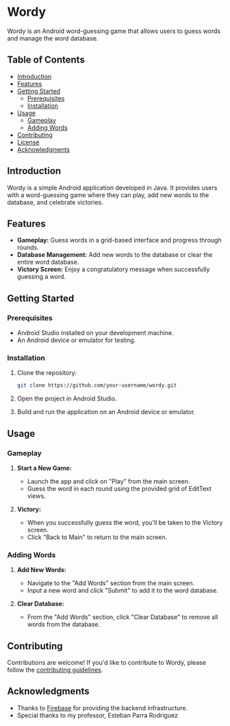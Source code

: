 # Wordy

Wordy is an Android word-guessing game that allows users to guess words and manage the word database.

## Table of Contents
- [Introduction](#introduction)
- [Features](#features)
- [Getting Started](#getting-started)
  - [Prerequisites](#prerequisites)
  - [Installation](#installation)
- [Usage](#usage)
  - [Gameplay](#gameplay)
  - [Adding Words](#adding-words)
- [Contributing](#contributing)
- [License](#license)
- [Acknowledgments](#acknowledgments)

## Introduction

Wordy is a simple Android application developed in Java. It provides users with a word-guessing game where they can play, add new words to the database, and celebrate victories.

## Features

- **Gameplay:** Guess words in a grid-based interface and progress through rounds.
- **Database Management:** Add new words to the database or clear the entire word database.
- **Victory Screen:** Enjoy a congratulatory message when successfully guessing a word.

## Getting Started

### Prerequisites

- Android Studio installed on your development machine.
- An Android device or emulator for testing.

### Installation

1. Clone the repository:

    ```bash
    git clone https://github.com/your-username/wordy.git
    ```

2. Open the project in Android Studio.

3. Build and run the application on an Android device or emulator.

## Usage

### Gameplay

1. **Start a New Game:**
   - Launch the app and click on "Play" from the main screen.
   - Guess the word in each round using the provided grid of EditText views.

2. **Victory:**
   - When you successfully guess the word, you'll be taken to the Victory screen.
   - Click "Back to Main" to return to the main screen.

### Adding Words

1. **Add New Words:**
   - Navigate to the "Add Words" section from the main screen.
   - Input a new word and click "Submit" to add it to the word database.

2. **Clear Database:**
   - From the "Add Words" section, click "Clear Database" to remove all words from the database.

## Contributing

Contributions are welcome! If you'd like to contribute to Wordy, please follow the [contributing guidelines](CONTRIBUTING.md).

## Acknowledgments

- Thanks to [Firebase](https://firebase.google.com/) for providing the backend infrastructure.
- Special thanks to my professor, Esteban Parra Rodriguez

